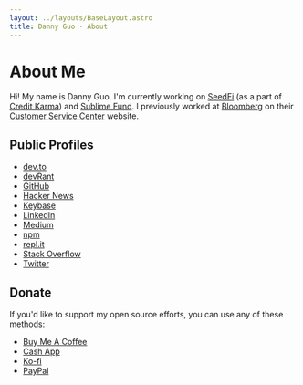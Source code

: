 ```yaml
---
layout: ../layouts/BaseLayout.astro
title: Danny Guo · About
---
```


# About Me

Hi! My name is Danny Guo. I'm currently working on
[SeedFi](https://www.seedfi.com/) (as a part of [Credit
Karma](https://www.creditkarma.com)) and [Sublime
Fund](https://sublimefund.org). I previously worked at
[Bloomberg](https://www.bloomberg.com/) on their [Customer Service
Center](https://service.bloomberg.com) website.

## Public Profiles

* [dev.to](https://dev.to/dguo)
* [devRant](https://devrant.com/users/dguo)
* [GitHub](https://github.com/dguo)
* [Hacker News](https://news.ycombinator.com/user?id=dguo)
* [Keybase](https://keybase.io/dannyguo)
* [LinkedIn](https://www.linkedin.com/in/danny-guo/)
* [Medium](https://medium.com/@dannyguo)
* [npm](https://www.npmjs.com/~dguo)
* [repl.it](https://repl.it/@dyguo)
* [Stack Overflow](https://stackoverflow.com/users/1481479/danny-guo)
* [Twitter](https://twitter.com/dannyguo)

## Donate

If you'd like to support my open source efforts, you can use any of these
methods:

* [Buy Me A Coffee](https://buymeacoff.ee/dannyguo)
* [Cash App](http://cash.me/$DannyGuo)
* [Ko-fi](https://ko-fi.com/dannyguo)
* [PayPal](https://www.paypal.me/DannyGuo)
